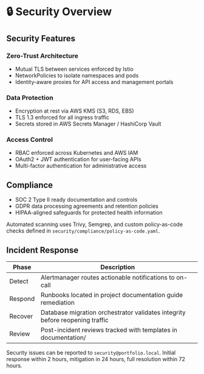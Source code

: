# 🔒 Security Overview

## Security Features

### Zero-Trust Architecture
- Mutual TLS between services enforced by Istio
- NetworkPolicies to isolate namespaces and pods
- Identity-aware proxies for API access and management portals

### Data Protection
- Encryption at rest via AWS KMS (S3, RDS, EBS)
- TLS 1.3 enforced for all ingress traffic
- Secrets stored in AWS Secrets Manager / HashiCorp Vault

### Access Control
- RBAC enforced across Kubernetes and AWS IAM
- OAuth2 + JWT authentication for user-facing APIs
- Multi-factor authentication for administrative access

## Compliance

- SOC 2 Type II ready documentation and controls
- GDPR data processing agreements and retention policies
- HIPAA-aligned safeguards for protected health information

Automated scanning uses Trivy, Semgrep, and custom policy-as-code checks defined in `security/compliance/policy-as-code.yaml`.

## Incident Response

| Phase | Description |
| --- | --- |
| Detect | Alertmanager routes actionable notifications to on-call |
| Respond | Runbooks located in project documentation guide remediation |
| Recover | Database migration orchestrator validates integrity before reopening traffic |
| Review | Post-incident reviews tracked with templates in documentation/ |

Security issues can be reported to `security@portfolio.local`. Initial response within 2 hours, mitigation in 24 hours, full resolution within 72 hours.
